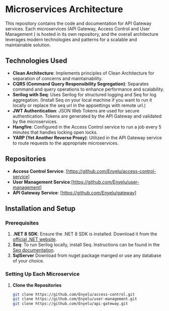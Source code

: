 # Microservices Architecture

This repository contains the code and documentation for API Gateway services. Each microservices (API Gateway, Access Control and User Management ) is hosted in its own repository, and the overall architecture leverages modern technologies and patterns for a scalable and maintainable solution.

## Technologies Used

- **Clean Architecture**: Implements principles of Clean Architecture for separation of concerns and maintainability.
- **CQRS (Command Query Responsibility Segregation)**: Separates command and query operations to enhance performance and scalability.
- **Serilog with Seq**: Uses Serilog for structured logging and Seq for log aggregation. (Install Seq on your local machine if you want to run it locally or replace the seq url in the appsettings with remote url.)
- **JWT Authentication**: JSON Web Tokens are used for secure authentication. Tokens are generated by the API Gateway and validated by the microservices.
- **Hangfire**: Configured in the Access Control service to run a job every 5 minutes that handles locking open locks.
- **YARP (Yet Another Reverse Proxy)**: Utilized in the API Gateway service to route requests to the appropriate microservices.

## Repositories

- **Access Control Service**: [https://github.com/Enyelu/access-control-service]
- **User Management Service**:[https://github.com/Enyelu/user-management]
- **API Gateway Service**: [https://github.com/Enyelu/gateway]

## Installation and Setup

### Prerequisites

1. **.NET 8 SDK**: Ensure the .NET 8 SDK is installed. Download it from the [official .NET website](https://dotnet.microsoft.com/download).
2. **Seq**: To run Serilog locally, install Seq. Instructions can be found in the [Seq documentation](https://docs.datalust.co/docs/getting-started).
3. **SqlServer** Download from nuget package manged or use any database of your choice.

### Setting Up Each Microservice

1. **Clone the Repositories**

   ```bash
   git clone https://github.com/Enyelu/access-control.git
   git clone https://github.com/Enyelu/user-management.git
   git clone https://github.com/Enyelu/api-gateway.git
